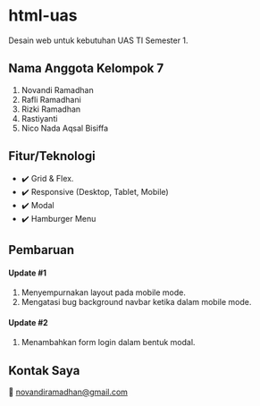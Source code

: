 # html-uas
Desain web untuk kebutuhan UAS TI Semester 1.

## Nama Anggota Kelompok 7
1. Novandi Ramadhan
2. Rafli Ramadhani
3. Rizki Ramadhan
4. Rastiyanti
5. Nico Nada Aqsal Bisiffa

## Fitur/Teknologi
- :heavy_check_mark: Grid & Flex.
- :heavy_check_mark: Responsive (Desktop, Tablet, Mobile)
- :heavy_check_mark: Modal
- :heavy_check_mark: Hamburger Menu

## Pembaruan
#### Update #1
1. Menyempurnakan layout pada mobile mode.
2. Mengatasi bug background navbar ketika dalam mobile mode.

#### Update #2
1. Menambahkan form login dalam bentuk modal.

## Kontak Saya
:e-mail: novandiramadhan@gmail.com
